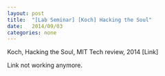 ```yaml
---
layout: post
title:  "[Lab Seminar] [Koch] Hacking the Soul"
date:   2014/09/03
categories: none
---
```








Koch, Hacking the Soul, MIT Tech review, 2014 [Link]







Link not working anymore.



 

